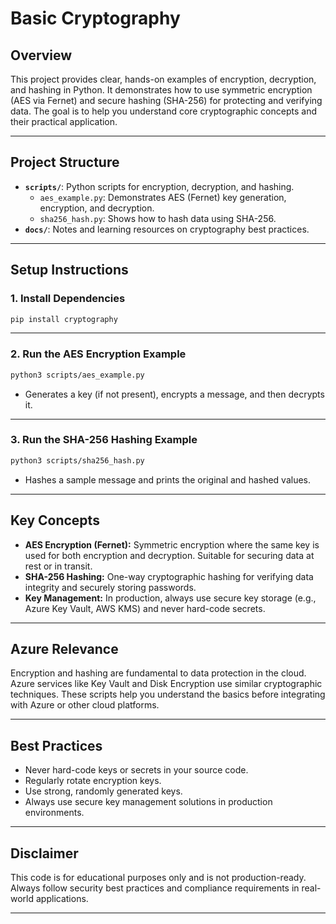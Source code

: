 # Basic Cryptography

## Overview

This project provides clear, hands-on examples of encryption, decryption, and hashing in Python. It demonstrates how to use symmetric encryption (AES via Fernet) and secure hashing (SHA-256) for protecting and verifying data. The goal is to help you understand core cryptographic concepts and their practical application.

---

## Project Structure

- **`scripts/`**: Python scripts for encryption, decryption, and hashing.
  - `aes_example.py`: Demonstrates AES (Fernet) key generation, encryption, and decryption.
  - `sha256_hash.py`: Shows how to hash data using SHA-256.
- **`docs/`**: Notes and learning resources on cryptography best practices.

---

## Setup Instructions

### 1. Install Dependencies

```bash
pip install cryptography
```

---

### 2. Run the AES Encryption Example

```bash
python3 scripts/aes_example.py
```
- Generates a key (if not present), encrypts a message, and then decrypts it.

---

### 3. Run the SHA-256 Hashing Example

```bash
python3 scripts/sha256_hash.py
```
- Hashes a sample message and prints the original and hashed values.

---

## Key Concepts

- **AES Encryption (Fernet):** Symmetric encryption where the same key is used for both encryption and decryption. Suitable for securing data at rest or in transit.
- **SHA-256 Hashing:** One-way cryptographic hashing for verifying data integrity and securely storing passwords.
- **Key Management:** In production, always use secure key storage (e.g., Azure Key Vault, AWS KMS) and never hard-code secrets.

---

## Azure Relevance

Encryption and hashing are fundamental to data protection in the cloud. Azure services like Key Vault and Disk Encryption use similar cryptographic techniques. These scripts help you understand the basics before integrating with Azure or other cloud platforms.

---

## Best Practices

- Never hard-code keys or secrets in your source code.
- Regularly rotate encryption keys.
- Use strong, randomly generated keys.
- Always use secure key management solutions in production environments.

---

## Disclaimer

This code is for educational purposes only and is not production-ready. Always follow security best practices and compliance requirements in real-world applications.

---